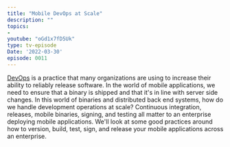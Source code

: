 ```yaml
---
title: "Mobile DevOps at Scale"
description: ""
topics:
- 
youtube: "oGd1x7fD5Uk"
type: tv-episode
Date: '2022-03-30'
episode: 0011
---
```


[DevOps](https://tanzu.vmware.com/devops) is a practice that many organizations are using to increase their ability to reliably release software. In the world of mobile applications, we need to ensure that a binary is shipped and that it's in line with server side changes. In this world of binaries and distributed back end systems, how do we handle development operations at scale? Continuous integration, releases, mobile binaries, signing, and testing all matter to an enterprise deploying mobile applications. We'll look at some good practices around how to version, build, test, sign, and release your mobile applications across an enterprise.